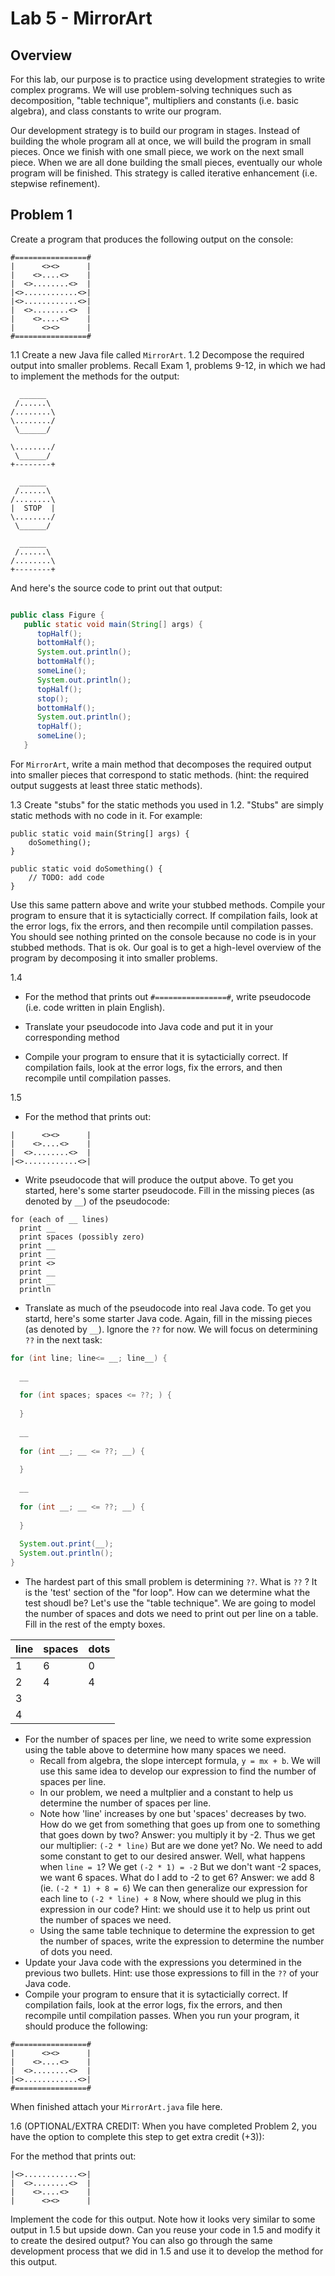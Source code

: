 # Lab 5 - MirrorArt

## Overview

For this lab, our purpose is to practice using development strategies to write complex programs. We will use problem-solving techniques such as decomposition, "table technique", multipliers and constants (i.e. basic algebra), and class constants to write our program.   

Our development strategy is to build our program in stages. Instead of building the whole program all at once, we will build the program in small pieces. Once we finish with one small piece, we work on the next small piece. When we are all done building the small pieces, eventually our whole program will be finished. This strategy is called iterative enhancement (i.e. stepwise refinement). 

## Problem 1

Create a program that produces the following output on the console:


```plaintext
#================#
|      <><>      |
|    <>....<>    |
|  <>........<>  |
|<>............<>|
|<>............<>|
|  <>........<>  |
|    <>....<>    |
|      <><>      |
#================#
```

1.1 Create a new Java file called `MirrorArt`. 
1.2 Decompose the required output into smaller problems. Recall Exam 1, problems 9-12, in which we had to implement the methods for the output:

```
  ______
 /......\
/........\
\......../
 \______/

\......../
 \______/
+--------+

  ______
 /......\
/........\
|  STOP  |
\......../
 \______/

  ______
 /......\
/........\
+--------+
```

And here's the source code to print out that output:

```java

public class Figure {
   public static void main(String[] args) {
      topHalf();
      bottomHalf();
      System.out.println();
      bottomHalf();
      someLine();
      System.out.println();
      topHalf();
      stop();
      bottomHalf();
      System.out.println();
      topHalf();
      someLine();    
   }
```

For `MirrorArt`, write a main method that decomposes the required output into smaller pieces that correspond to static methods. (hint: the required output suggests at least three static methods).

1.3 Create "stubs" for the static methods you used in 1.2. "Stubs" are simply static methods with no code in it. For example: 

```
public static void main(String[] args) {
    doSomething();
}

public static void doSomething() {
    // TODO: add code
}
```

Use this same pattern above and write your stubbed methods. Compile your program to ensure that it is sytacticially correct. If compilation fails, look at the error logs, fix the errors, and then recompile until compilation passes. You should see nothing printed on the console because no code is in your stubbed methods. That is ok. Our goal is to get a high-level overview of the program by decomposing it into smaller problems. 


1.4 
* For the method that prints out `#================#`, write pseudocode (i.e. code written in plain English).

* Translate your pseudocode into Java code and put it in your corresponding method
* Compile your program to ensure that it is sytacticially correct. If compilation fails, look at the error logs, fix the errors, and then recompile until compilation passes.

1.5 
* For the method that prints out:
```
|      <><>      |
|    <>....<>    |
|  <>........<>  |
|<>............<>|
```

* Write pseudocode that will produce the output above. To get you started, here's some starter pseudocode. Fill in the missing pieces (as denoted by `__`) of the pseudocode:

```
for (each of __ lines)
  print __
  print spaces (possibly zero)
  print __
  print __
  print <>
  print __
  print __
  println
```

* Translate as much of the pseudocode into real Java code. To get you startd, here's some starter Java code. Again, fill in the missing pieces (as denoted by `__`). Ignore the `??` for now. We will focus on determining `??` in the next task:

```java
for (int line; line<= __; line__) {
  
  __
  
  for (int spaces; spaces <= ??; ) {
  
  }
  
  __
  
  for (int __; __ <= ??; __) {
  
  }
  
  __ 
  
  for (int __; __ <= ??; __) {
  
  }
  
  System.out.print(__);
  System.out.println();
}
```

* The hardest part of this small problem is determining `??`. What is `??` ? It is the 'test' section of the "for loop". How can we determine what the test shoudl be? Let's  use the "table technique". We are going to model the number of spaces and dots we need to print out per line on a table. Fill in the rest of the empty boxes.  

line | spaces | dots | 
---- | ------ | ----
1    | 6      | 0   |
2    | 4       | 4|
3    |        | |
4    |        | |

* For the number of spaces per line, we need to write some expression using the table above to determine how many spaces we need. 
  * Recall from algebra, the slope intercept formula, `y = mx + b`. We will use this same idea to develop our expression to find the number of spaces per line. 
  * In our problem, we need a multplier and a constant to help us determine the number of spaces per line. 
  * Note how 'line' increases by one but 'spaces' decreases by two. How do we get from something that goes up from one to something that goes down by two? Answer: you multiply it by -2. Thus we get our multiplier: `(-2 * line)` But are we done yet? No. We need to add some constant to get to our desired answer. Well, what happens when `line = 1`? We get `(-2 * 1) = -2` But we don't want -2 spaces, we want 6 spaces. What do I add to -2 to get 6? Answer: we add 8 (ie. `(-2 * 1) + 8 = 6`)  We can then generalize our expression for each line to `(-2 * line) + 8` Now, where should we plug in this expression in our code? Hint: we should use it to help us print out the number of spaces we need. 
  * Using the same table technique to determine the expression to get the number of spaces, write the expression to determine the number of dots you need. 
* Update your Java code with the expressions you determined in the previous two bullets. Hint: use those expressions to fill in the `??` of your Java code.
* Compile your program to ensure that it is sytacticially correct. If compilation fails, look at the error logs, fix the errors, and then recompile until compilation passes. When you run your program, it should produce the following: 

```
#================#
|      <><>      |
|    <>....<>    |
|  <>........<>  |
|<>............<>|
#================#
```

When finished attach your `MirrorArt.java` file here. 

1.6 
(OPTIONAL/EXTRA CREDIT: When you have completed Problem 2, you have the option to complete this step to get extra credit (+3)):

For the method that prints out:

```
|<>............<>|
|  <>........<>  |
|    <>....<>    |
|      <><>      |
```

Implement the code for this output. Note how it looks very similar to some output in 1.5 but upside down. Can you reuse your code in 1.5 and modify it to create the desired output? You can also go through the same development process that we did in 1.5 and use it to develop the method for this output. 

